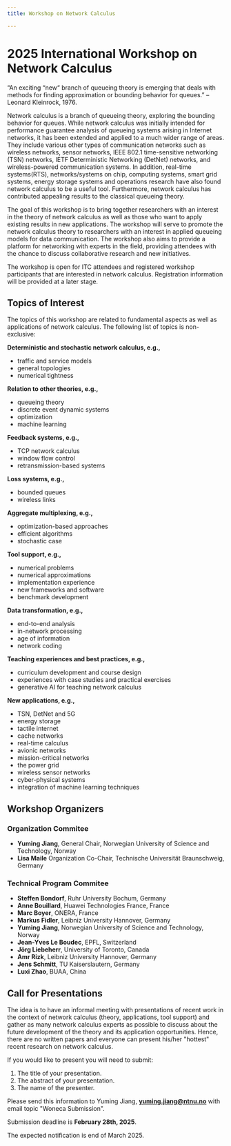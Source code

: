 ```yaml
---
title: Workshop on Network Calculus

---
```

# 2025 International Workshop on Network Calculus

“An exciting “new“ branch of queueing theory is emerging that deals with methods for finding approximation or bounding behavior for queues.”  – Leonard Kleinrock, 1976.

Network calculus is a branch of queueing theory, exploring the bounding behavior for queues. While network calculus was initially intended for performance guarantee analysis of queueing systems arising in Internet networks, it has been extended and applied to a much wider range of areas. They include various other types of communication networks such as wireless networks, sensor networks, IEEE 802.1 time-sensitive networking (TSN) networks, IETF Deterministic Networking (DetNet) networks, and wireless-powered communication systems. In addition, real-time systems(RTS), networks/systems on chip, computing systems, smart grid systems, energy storage systems and operations research have also found network calculus to be a useful tool. Furthermore, network calculus has contributed appealing results to the classical queueing theory.

The goal of this workshop is to bring together researchers with an interest in the theory of network calculus as well as those who want to apply existing results in new applications. The workshop will serve to promote the network calculus theory to researchers with an interest in applied queueing models for data communication. The workshop also aims to provide a platform for networking with experts in the field, providing attendees with the chance to discuss collaborative research and new initiatives.

The workshop is open for ITC attendees and registered workshop participants that are interested in network calculus. Registration information will be provided at a later stage.

## Topics of Interest

The topics of this workshop are related to fundamental aspects as well as applications of network calculus. The following list of topics is non-exclusive:

**Deterministic and stochastic network calculus, e.g.,**
* traffic and service models
* general topologies
* numerical tightness	

**Relation to other theories, e.g.,**
* queueing theory
* discrete event dynamic systems
* optimization
* machine learning


**Feedback systems, e.g.,**
* TCP network calculus
* window flow control
* retransmission-based systems

**Loss systems, e.g.,**
* bounded queues
* wireless links

**Aggregate multiplexing, e.g.,**
* optimization-based approaches
* efficient algorithms
* stochastic case

**Tool support, e.g.,**
* numerical problems
* numerical approximations
* implementation experience
* new frameworks and software
* benchmark development

**Data transformation, e.g.,**
* end-to-end analysis
* in-network processing
* age of information
* network coding

**Teaching experiences and best practices, e.g.,**
* curriculum development and course design
* experiences with case studies and practical exercises
* generative AI for teaching network calculus

**New applications, e.g.,**
* TSN, DetNet and 5G
* energy storage
* tactile internet
* cache networks
* real-time calculus
* avionic networks
* mission-critical networks
* the power grid
* wireless sensor networks
* cyber-physical systems
* integration of machine learning techniques

## Workshop Organizers

### Organization Commitee

* **Yuming Jiang**, General Chair, Norwegian University of Science and Technology, Norway
* **Lisa Maile** Organization Co-Chair, Technische Universität Braunschweig, Germany

### Technical Program Commitee

* **Steffen Bondorf**, Ruhr University Bochum, Germany
* **Anne Bouillard**, Huawei Technologies France, France
* **Marc Boyer**, ONERA, France
* **Markus Fidler**, Leibniz University Hannover, Germany
* **Yuming Jiang**, Norwegian University of Science and Technology, Norway
* **Jean-Yves Le Boudec**, EPFL, Switzerland
* **Jörg Liebeherr**, University of Toronto, Canada 
* **Amr Rizk**, Leibniz University Hannover, Germany
* **Jens Schmitt**, TU Kaiserslautern, Germany 
* **Luxi Zhao**, BUAA, China

## Call for Presentations

 The idea is to have an informal meeting with presentations of recent work in the context of network calculus (theory, applications, tool support) and gather as many network calculus experts as possible to discuss about the future development of the theory and its application opportunities. Hence, there are no written papers and everyone can present his/her "hottest" recent research on network calculus.

 If you would like to present you will need to submit:

   1. The title of your presentation.
   2. The abstract of your presentation.
   3. The name of the presenter.


Please send this information to Yuming Jiang, **yuming.jiang@ntnu.no** with email topic "Woneca Submission". 

Submission deadline is **February 28th, 2025**. 

The expected notification is end of March 2025.











